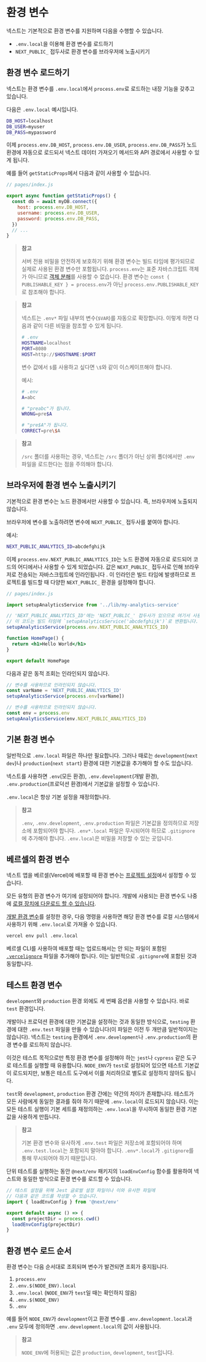 # 환경 변수

넥스트는 기본적으로 환경 변수를 지원하며 다음을 수행할 수 있습니다.

- `.env.local`을 이용해 환경 변수를 로드하기
- `NEXT_PUBLIC_` 접두사로 환경 변수를 브라우저에 노출시키기

## 환경 변수 로드하기

넥스트는 환경 변수를 `.env.local`에서 `process.env`로 로드하는 내장 기능을 갖추고 있습니다.

다음은 `.env.local` 예시입니다.

```bash
DB_HOST=localhost
DB_USER=myuser
DB_PASS=mypassword
```

이제 `process.env.DB_HOST`, `process.env.DB_USER`, `process.env.DB_PASS`가 노드 환경에 자동으로 로드되서 넥스트 데이터 가져오기 메서드와 API 경로에서 사용할 수 있게 됩니다.

예를 들어 `getStaticProps`에서 다음과 같이 사용할 수 있습니다.

```js
// pages/index.js

export async function getStaticProps() {
  const db = await myDB.connect({
    host: process.env.DB_HOST,
    username: process.env.DB_USER,
    password: process.env.DB_PASS,
  })
  // ...
}
```

> **참고**
>
> 서버 전용 비밀을 안전하게 보호하기 위해 환경 변수는 빌드 타임에 평가되므로 실제로 사용된 환경 변수만 포함됩니다. `process.env`는 표준 자바스크립트 객체가 아니므로 [객체 분해](https://developer.mozilla.org/en-US/docs/Web/JavaScript/Reference/Operators/Destructuring_assignment)를 사용할 수 없습니다. 환경 변수는 `const { PUBLISHABLE_KEY } = process.env`가 아닌 `process.env.PUBLISHABLE_KEY`로 참조해야 합니다.

> **참고**
>
> 넥스트는 `.env*` 파일 내부의 변수(`$VAR`)를 자동으로 확장합니다. 이렇게 하면 다음과 같이 다른 비밀을 참조할 수 있게 됩니다.
>
> ```bash
> # .env
> HOSTNAME=localhost
> PORT=8080
> HOST=http://$HOSTNAME:$PORT
> ```
> 변수 값에서 `$`를 사용하고 싶다면 `\$`와 같이 이스케이프해야 합니다.
>
> 예시:
>
> ```bash
> # .env
> A=abc
> 
> # "preabc"가 됩니다.
> WRONG=pre$A
> 
> # "pre$A"가 됩니다.
> CORRECT=pre\$A
> ```

> **참고**
>
> `/src` 폴더를 사용하는 경우, 넥스트는 `/src` 폴더가 아닌 상위 폴더에서만 `.env` 파일을 로드한다는 점을 주의해야 합니다.

## 브라우저에 환경 변수 노출시키기

기본적으로 환경 변수는 노드 환경에서만 사용할 수 있습니다. 즉, 브라우저에 노출되지 않습니다.

브라우저에 변수를 노출하려면 변수에 `NEXT_PUBLIC_` 접두사를 붙여야 합니다.

예시:

```bash
NEXT_PUBLIC_ANALYTICS_ID=abcdefghijk
```

이제 `process.env.NEXT_PUBLIC_ANALYTICS_ID`는 노드 환경에 자동으로 로드되어 코드의 어디에서나 사용할 수 있게 되었습니다. 값은 `NEXT_PUBLIC_` 접두사로 인해 브라우저로 전송되는 자바스크립트에 인라인됩니다 . 이 인라인은 빌드 타임에 발생하므로 프로젝트를 빌드할 때 다양한 `NEXT_PUBLIC_` 환경을 설정해야 합니다.

```jsx
// pages/index.js

import setupAnalyticsService from '../lib/my-analytics-service'

// 'NEXT_PUBLIC_ANALYTICS_ID'에는 'NEXT_PUBLIC_' 접두사가 있으므로 여기서 사용이 가능합니다.
// 이 코드는 빌드 타임에 `setupAnalyticsService('abcdefghijk')`로 변환됩니다.
setupAnalyticsService(process.env.NEXT_PUBLIC_ANALYTICS_ID)

function HomePage() {
  return <h1>Hello World</h1>
}

export default HomePage
```

다음과 같은 동적 조회는 인라인되지 않습니다.

```js
// 변수를 사용하므로 인라인되지 않습니다.
const varName = 'NEXT_PUBLIC_ANALYTICS_ID'
setupAnalyticsService(process.env[varName])

// 변수를 사용하므로 인라인되지 않습니다.
const env = process.env
setupAnalyticsService(env.NEXT_PUBLIC_ANALYTICS_ID)
```

## 기본 환경 변수

일반적으로 `.env.local` 파일은 하나만 필요합니다. 그러나 때로는 `development`(`next dev`)나 `production`(`next start`) 환경에 대한 기본값을 추가해야 할 수도 있습니다.

넥스트를 사용하면 `.env`(모든 환경), `.env.development`(개발 환경), `.env.production`(프로덕션 환경)에서 기본값을 설정할 수 있습니다.

`.env.local`은 항상 기본 설정을 재정의합니다.

> **참고**
>
> `.env`, `.env.development`, `.env.production` 파일은 기본값을 정의하므로 저장소에 포함되어야 합니다. `.env*.local` 파일은 무시되어야 하므로 `.gitignore`에 추가해야 합니다. `.env.local`은 비밀을 저장할 수 있는 곳입니다.

## 베르셀의 환경 변수

넥스트 앱을 베르셀(Vercel)에 배포할 때 환경 변수는 [프로젝트 설정](https://vercel.com/docs/environment-variables)에서 설정할 수 있습니다.

모든 유형의 환경 변수가 여기에 설정되어야 합니다. 개발에 사용되는 환경 변수도 나중에 [로컬 장치에 다운로드 할 수 있습니다](https://vercel.com/docs/environment-variables#development-environment-variables).

[개발 환경 변수](https://vercel.com/docs/environment-variables#development-environment-variables)를 설정한 경우, 다음 명령을 사용하면 해당 환경 변수를 로컬 시스템에서 사용하기 위해 `.env.local`로 가져올 수 있습니다.

```bash
vercel env pull .env.local
```

베르셀 CLI를 사용하여 배포할 때는 업로드해서는 안 되는 파일이 포함된 [`.vercelignore`](https://vercel.com/guides/prevent-uploading-sourcepaths-with-vercelignore?query=vercelignore#allowlist) 파일을 추가해야 합니다. 이는 일반적으로 `.gitignore`에 포함된 것과 동일합니다.

## 테스트 환경 변수

`development`와 `production` 환경 외에도 세 번째 옵션을 사용할 수 있습니다. 바로 `test` 환경입니다.

개발이나 프로덕션 환경에 대한 기본값을 설정하는 것과 동일한 방식으로, `testing` 환경에 대한 `.env.test` 파일을 만들 수 있습니다(이 파일은 이전 두 개만큼 일반적이지는 않습니다). 넥스트는 `testing` 환경에서 `.env.development`나 `.env.production`의 환경 변수를 로드하지 않습니다.

이것은 테스트 목적으로만 특정 환경 변수를 설정해야 하는 `jest`나 `cypress` 같은 도구로 테스트를 실행할 때 유용합니다. `NODE_ENV`가 `test`로 설정되어 있으면 테스트 기본값이 로드되지만, 보통은 테스트 도구에서 이를 처리하므로 별도로 설정하지 않아도 됩니다.

`test`와 `development`, `production` 환경 간에는 약간의 차이가 존재합니다. 테스트가 모든 사람에게 동일한 결과를 줘야 하기 때문에 `.env.local`이 로드되지 않습니다. 이는 모든 테스트 실행이 기본 세트를 재정의하는 `.env.local`을 무시하여 동일한 환경 기본값을 사용하게 만듭니다.

> **참고**
>
> 기본 환경 변수와 유사하게 `.env.test` 파일은 저장소에 포함되어야 하며 `.env.test.local`는 포함되지 말아야 합니다. `.env*.local`가 `.gitignore`를 통해 무시되어야 하기 때문입니다.

단위 테스트를 실행하는 동안 `@next/env` 패키지의 `loadEnvConfig` 함수를 활용하여 넥스트와 동일한 방식으로 환경 변수를 로드할 수 있습니다.

```jsx
// 테스트 설정을 위해 Jest 글로벌 설정 파일이나 이와 유사한 파일에
// 다음과 같은 코드를 작성할 수 있습니다.
import { loadEnvConfig } from '@next/env'

export default async () => {
  const projectDir = process.cwd()
  loadEnvConfig(projectDir)
}
```

## 환경 변수 로드 순서

환경 변수는 다음 순서대로 조회되며 변수가 발견되면 조회가 중지됩니다.

1. `process.env`
2. `.env.$(NODE_ENV).local`
3. `.env.local` (`NODE_ENV`가 `test`일 때는 확인하지 않음)
4. `.env.$(NODE_ENV)`
5. `.env`

예를 들어 `NODE_ENV`가 `development`이고 환경 변수를 `.env.development.local`과 `.env` 모두에 정의하면 `.env.development.local`의 값이 사용됩니다.

> **참고**
>
> `NODE_ENV`에 허용되는 값은 `production`, `development`, `test`입니다.